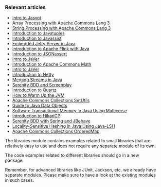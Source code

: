 ### Relevant articles

- [Intro to Jasypt](http://www.baeldung.com/jasypt)
- [Array Processing with Apache Commons Lang 3](http://www.baeldung.com/array-processing-commons-lang)
- [String Processing with Apache Commons Lang 3](http://www.baeldung.com/string-processing-commons-lang)
- [Introduction to Javatuples](http://www.baeldung.com/java-tuples)
- [Introduction to Javassist](http://www.baeldung.com/javassist)
- [Embedded Jetty Server in Java](http://www.baeldung.com/jetty-embedded)
- [Introduction to Apache Flink with Java](http://www.baeldung.com/apache-flink)
- [Introduction to JSONassert](http://www.baeldung.com/jsonassert)
- [Intro to JaVer](http://www.baeldung.com/javers)
- [Introduction to Apache Commons Math](http://www.baeldung.com/apache-commons-math)
- [Intro to JaVer](http://www.baeldung.com/serenity-bdd)
- [Introduction to Netty](http://www.baeldung.com/netty)
- [Merging Streams in Java](http://www.baeldung.com/java-merge-streams)
- [Serenity BDD and Screenplay](http://www.baeldung.com/serenity-screenplay)
- [Introduction to Quartz](http://www.baeldung.com/quartz)
- [How to Warm Up the JVM](http://www.baeldung.com/java-jvm-warmup)
- [Apache Commons Collections SetUtils](http://www.baeldung.com/apache-commons-setutils)
- [Guide to Java Data Objects](http://www.baeldung.com/jdo)
- [Software Transactional Memory in Java Using Multiverse](http://www.baeldung.com/java-multiverse-stm)
- [Introduction to HikariCP](http://www.baeldung.com/hikaricp)
- [Serenity BDD with Spring and JBehave](http://www.baeldung.com/serenity-spring-jbehave)
- [Locality-Sensitive Hashing in Java Using Java-LSH](http://www.baeldung.com/locality-sensitive-hashing)
- [Apache Commons Collections OrderedMap](http://www.baeldung.com/apache-commons-ordered-map)


The libraries module contains examples related to small libraries that are relatively easy to use and does not require any separate module of its own.

The code examples related to different libraries should go in a new package.

Remember, for advanced libraries like JUnit, Jackson, etc. we already have separate modules. Please make sure to have a look at the existing modules in such cases.
